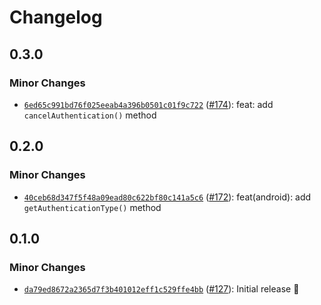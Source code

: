 # Changelog

## 0.3.0

### Minor Changes

- [`6ed65c991bd76f025eeab4a396b0501c01f9c722`](https://github.com/capawesome-team/capacitor-plugins-sponsorware/commit/6ed65c991bd76f025eeab4a396b0501c01f9c722) ([#174](https://github.com/capawesome-team/capacitor-plugins-sponsorware/pull/174)): feat: add `cancelAuthentication()` method

## 0.2.0

### Minor Changes

- [`40ceb68d347f5f48a09ead80c622bf80c141a5c6`](https://github.com/capawesome-team/capacitor-plugins-sponsorware/commit/40ceb68d347f5f48a09ead80c622bf80c141a5c6) ([#172](https://github.com/capawesome-team/capacitor-plugins-sponsorware/pull/172)): feat(android): add `getAuthenticationType()` method

## 0.1.0

### Minor Changes

- [`da79ed8672a2365d7f3b401012eff1c529ffe4bb`](https://github.com/capawesome-team/capacitor-plugins-sponsorware/commit/da79ed8672a2365d7f3b401012eff1c529ffe4bb) ([#127](https://github.com/capawesome-team/capacitor-plugins-sponsorware/pull/127)): Initial release 🎉
